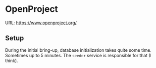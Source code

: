 # OpenProject

URL: https://www.openproject.org/

## Setup

During the initial bring-up, database initialization takes quite some time.
Sometimes up to 5 minutes.
The `seeder` service is responsible for that (I think).

